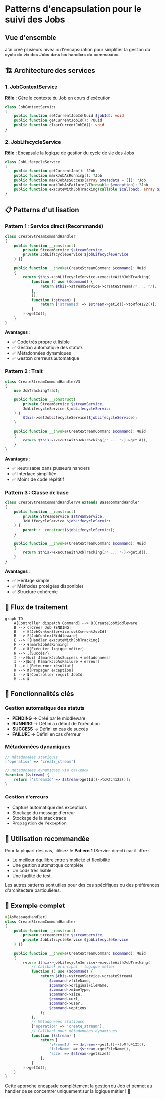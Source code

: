 # Patterns d'encapsulation pour le suivi des Jobs

## Vue d'ensemble

J'ai créé plusieurs niveaux d'encapsulation pour simplifier la gestion du cycle de vie des Jobs dans les handlers de commandes.

## 🏗️ Architecture des services

### 1. JobContextService
**Rôle** : Gère le contexte du Job en cours d'exécution
```php
class JobContextService
{
    public function setCurrentJobId(Uuid $jobId): void
    public function getCurrentJobId(): ?Uuid
    public function clearCurrentJobId(): void
}
```

### 2. JobLifecycleService
**Rôle** : Encapsule la logique de gestion du cycle de vie des Jobs
```php
class JobLifecycleService
{
    public function getCurrentJob(): ?Job
    public function markJobAsRunning(): ?Job
    public function markJobAsSuccess(array $metadata = []): ?Job
    public function markJobAsFailure(\Throwable $exception): ?Job
    public function executeWithJobTracking(callable $callback, array $successMetadata = [], ?callable $metadataCallback = null): mixed
}
```

## 📋 Patterns d'utilisation

### Pattern 1 : Service direct (Recommandé)
```php
class CreateStreamCommandHandler
{
    public function __construct(
        private StreamService $streamService,
        private JobLifecycleService $jobLifecycleService
    ) {}

    public function __invoke(CreateStreamCommand $command): Uuid
    {
        return $this->jobLifecycleService->executeWithJobTracking(
            function () use ($command) {
                return $this->streamService->createStream(/* ... */);
            },
            [],
            function ($stream) {
                return ['streamId' => $stream->getId()->toRfc4122()];
            }
        )->getId();
    }
}
```

**Avantages** :
- ✅ Code très propre et lisible
- ✅ Gestion automatique des statuts
- ✅ Métadonnées dynamiques
- ✅ Gestion d'erreurs automatique

### Pattern 2 : Trait
```php
class CreateStreamCommandHandlerV3
{
    use JobTrackingTrait;

    public function __construct(
        private StreamService $streamService,
        JobLifecycleService $jobLifecycleService
    ) {
        $this->setJobLifecycleService($jobLifecycleService);
    }

    public function __invoke(CreateStreamCommand $command): Uuid
    {
        return $this->executeWithJobTracking(/* ... */)->getId();
    }
}
```

**Avantages** :
- ✅ Réutilisable dans plusieurs handlers
- ✅ Interface simplifiée
- ✅ Moins de code répétitif

### Pattern 3 : Classe de base
```php
class CreateStreamCommandHandlerV4 extends BaseCommandHandler
{
    public function __construct(
        private StreamService $streamService,
        JobLifecycleService $jobLifecycleService
    ) {
        parent::__construct($jobLifecycleService);
    }

    public function __invoke(CreateStreamCommand $command): Uuid
    {
        return $this->executeWithJobTracking(/* ... */)->getId();
    }
}
```

**Avantages** :
- ✅ Héritage simple
- ✅ Méthodes protégées disponibles
- ✅ Structure cohérente

## 🔄 Flux de traitement

```mermaid
graph TD
    A[Controller dispatch Command] --> B[CreateJobMiddleware]
    B --> C[Créer Job PENDING]
    B --> D[JobContextService.setCurrentJobId]
    B --> E[JobContextMiddleware]
    E --> F[Handler executeWithJobTracking]
    F --> G[markJobAsRunning]
    F --> H[Exécuter logique métier]
    H --> I{Succès?}
    I -->|Oui| J[markJobAsSuccess + métadonnées]
    I -->|Non| K[markJobAsFailure + erreur]
    J --> L[Retourner résultat]
    K --> M[Propager exception]
    L --> N[Controller reçoit JobId]
    M --> N
```

## 🎯 Fonctionnalités clés

### Gestion automatique des statuts
- **PENDING** → Créé par le middleware
- **RUNNING** → Défini au début de l'exécution
- **SUCCESS** → Défini en cas de succès
- **FAILURE** → Défini en cas d'erreur

### Métadonnées dynamiques
```php
// Métadonnées statiques
['operation' => 'create_stream']

// Métadonnées dynamiques via callback
function ($stream) {
    return ['streamId' => $stream->getId()->toRfc4122()];
}
```

### Gestion d'erreurs
- Capture automatique des exceptions
- Stockage du message d'erreur
- Stockage de la stack trace
- Propagation de l'exception

## 🚀 Utilisation recommandée

Pour la plupart des cas, utilisez le **Pattern 1** (Service direct) car il offre :
- Le meilleur équilibre entre simplicité et flexibilité
- Une gestion automatique complète
- Un code très lisible
- Une facilité de test

Les autres patterns sont utiles pour des cas spécifiques ou des préférences d'architecture particulières.

## 📝 Exemple complet

```php
#[AsMessageHandler]
class CreateStreamCommandHandler
{
    public function __construct(
        private StreamService $streamService,
        private JobLifecycleService $jobLifecycleService
    ) {}

    public function __invoke(CreateStreamCommand $command): Uuid
    {
        return $this->jobLifecycleService->executeWithJobTracking(
            // Callback principal - logique métier
            function () use ($command) {
                return $this->streamService->createStream(
                    $command->fileName,
                    $command->originalFileName,
                    $command->mimeType,
                    $command->size,
                    $command->url,
                    $command->user,
                    $command->options
                );
            },
            // Métadonnées statiques
            ['operation' => 'create_stream'],
            // Callback pour métadonnées dynamiques
            function ($stream) {
                return [
                    'streamId' => $stream->getId()->toRfc4122(),
                    'fileName' => $stream->getFileName(),
                    'size' => $stream->getSize()
                ];
            }
        )->getId();
    }
}
```

Cette approche encapsule complètement la gestion du Job et permet au handler de se concentrer uniquement sur la logique métier ! 🎉
